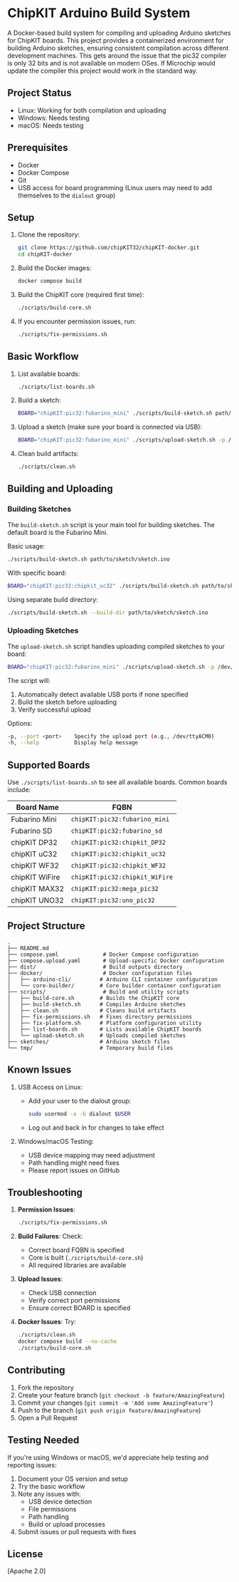 # ChipKIT Arduino Build System

A Docker-based build system for compiling and uploading Arduino sketches for ChipKIT boards. This project provides a containerized environment for building Arduino sketches, ensuring consistent compilation across different development machines. This gets around the issue that the pic32 compiler is only 32 bits and is not available on modern OSes. If Microchip would update the compiler this project would work in the standard way.

## Project Status

- Linux: Working for both compilation and uploading
- Windows: Needs testing
- macOS: Needs testing

## Prerequisites

- Docker
- Docker Compose
- Git
- USB access for board programming (Linux users may need to add themselves to the `dialout` group)

## Setup

1. Clone the repository:
   ```bash
   git clone https://github.com/chipKIT32/chipKIT-docker.git
   cd chipKIT-docker
   ```

2. Build the Docker images:
   ```bash
   docker compose build
   ```

3. Build the ChipKIT core (required first time):
   ```bash
   ./scripts/build-core.sh
   ```

4. If you encounter permission issues, run:
   ```bash
   ./scripts/fix-permissions.sh
   ```

## Basic Workflow

1. List available boards:
   ```bash
   ./scripts/list-boards.sh
   ```

2. Build a sketch:
   ```bash
   BOARD="chipKIT:pic32:fubarino_mini" ./scripts/build-sketch.sh path/to/sketch/sketch.ino
   ```

3. Upload a sketch (make sure your board is connected via USB):
   ```bash
   BOARD="chipKIT:pic32:fubarino_mini" ./scripts/upload-sketch.sh -p /dev/ttyACM0 path/to/sketch/sketch.ino
   ```

4. Clean build artifacts:
   ```bash
   ./scripts/clean.sh
   ```

## Building and Uploading

### Building Sketches

The `build-sketch.sh` script is your main tool for building sketches. The default board is the Fubarino Mini.

Basic usage:
```bash
./scripts/build-sketch.sh path/to/sketch/sketch.ino
```

With specific board:
```bash
BOARD="chipKIT:pic32:chipkit_uc32" ./scripts/build-sketch.sh path/to/sketch/sketch.ino
```

Using separate build directory:
```bash
./scripts/build-sketch.sh --build-dir path/to/sketch/sketch.ino
```

### Uploading Sketches

The `upload-sketch.sh` script handles uploading compiled sketches to your board:

```bash
BOARD="chipKIT:pic32:fubarino_mini" ./scripts/upload-sketch.sh -p /dev/ttyACM0 path/to/sketch/sketch.ino
```

The script will:
1. Automatically detect available USB ports if none specified
2. Build the sketch before uploading
3. Verify successful upload

Options:
```bash
-p, --port <port>    Specify the upload port (e.g., /dev/ttyACM0)
-h, --help           Display help message
```

## Supported Boards

Use `./scripts/list-boards.sh` to see all available boards. Common boards include:

| Board Name | FQBN |
|------------|------|
| Fubarino Mini | `chipKIT:pic32:fubarino_mini` |
| Fubarino SD | `chipKIT:pic32:fubarino_sd` |
| chipKIT DP32 | `chipKIT:pic32:chipkit_DP32` |
| chipKIT uC32 | `chipKIT:pic32:chipkit_uc32` |
| chipKIT WF32 | `chipKIT:pic32:chipkit_WF32` |
| chipKIT WiFire | `chipKIT:pic32:chipkit_WiFire` |
| chipKIT MAX32 | `chipKIT:pic32:mega_pic32` |
| chipKIT UNO32 | `chipKIT:pic32:uno_pic32` |

## Project Structure

```
.
├── README.md
├── compose.yaml              # Docker Compose configuration
├── compose.upload.yaml       # Upload-specific Docker configuration
├── dist/                     # Build outputs directory
├── docker/                   # Docker configuration files
│   ├── arduino-cli/         # Arduino CLI container configuration
│   └── core-builder/        # Core builder container configuration
├── scripts/                  # Build and utility scripts
│   ├── build-core.sh        # Builds the ChipKIT core
│   ├── build-sketch.sh      # Compiles Arduino sketches
│   ├── clean.sh             # Cleans build artifacts
│   ├── fix-permissions.sh   # Fixes directory permissions
│   ├── fix-platform.sh      # Platform configuration utility
│   ├── list-boards.sh       # Lists available ChipKIT boards
│   └── upload-sketch.sh     # Uploads compiled sketches
├── sketches/                # Arduino sketch files
└── tmp/                     # Temporary build files
```

## Known Issues

1. USB Access on Linux:
   - Add your user to the dialout group:
     ```bash
     sudo usermod -a -G dialout $USER
     ```
   - Log out and back in for changes to take effect

2. Windows/macOS Testing:
   - USB device mapping may need adjustment
   - Path handling might need fixes
   - Please report issues on GitHub

## Troubleshooting

1. **Permission Issues**: 
   ```bash
   ./scripts/fix-permissions.sh
   ```

2. **Build Failures**: Check:
   - Correct board FQBN is specified
   - Core is built (`./scripts/build-core.sh`)
   - All required libraries are available

3. **Upload Issues**:
   - Check USB connection
   - Verify correct port permissions
   - Ensure correct BOARD is specified

4. **Docker Issues**: Try:
   ```bash
   ./scripts/clean.sh
   docker compose build --no-cache
   ./scripts/build-core.sh
   ```

## Contributing

1. Fork the repository
2. Create your feature branch (`git checkout -b feature/AmazingFeature`)
3. Commit your changes (`git commit -m 'Add some AmazingFeature'`)
4. Push to the branch (`git push origin feature/AmazingFeature`)
5. Open a Pull Request

## Testing Needed

If you're using Windows or macOS, we'd appreciate help testing and reporting issues:

1. Document your OS version and setup
2. Try the basic workflow
3. Note any issues with:
   - USB device detection
   - File permissions
   - Path handling
   - Build or upload processes
4. Submit issues or pull requests with fixes

## License

[Apache 2.0]